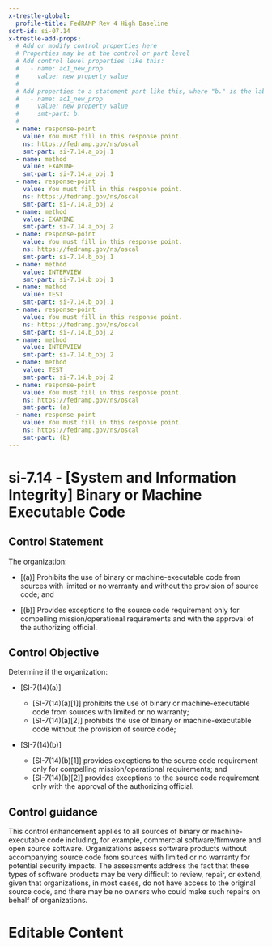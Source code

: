 ```yaml
---
x-trestle-global:
  profile-title: FedRAMP Rev 4 High Baseline
sort-id: si-07.14
x-trestle-add-props:
  # Add or modify control properties here
  # Properties may be at the control or part level
  # Add control level properties like this:
  #   - name: ac1_new_prop
  #     value: new property value
  #
  # Add properties to a statement part like this, where "b." is the label of the target statement part
  #   - name: ac1_new_prop
  #     value: new property value
  #     smt-part: b.
  #
  - name: response-point
    value: You must fill in this response point.
    ns: https://fedramp.gov/ns/oscal
    smt-part: si-7.14.a_obj.1
  - name: method
    value: EXAMINE
    smt-part: si-7.14.a_obj.1
  - name: response-point
    value: You must fill in this response point.
    ns: https://fedramp.gov/ns/oscal
    smt-part: si-7.14.a_obj.2
  - name: method
    value: EXAMINE
    smt-part: si-7.14.a_obj.2
  - name: response-point
    value: You must fill in this response point.
    ns: https://fedramp.gov/ns/oscal
    smt-part: si-7.14.b_obj.1
  - name: method
    value: INTERVIEW
    smt-part: si-7.14.b_obj.1
  - name: method
    value: TEST
    smt-part: si-7.14.b_obj.1
  - name: response-point
    value: You must fill in this response point.
    ns: https://fedramp.gov/ns/oscal
    smt-part: si-7.14.b_obj.2
  - name: method
    value: INTERVIEW
    smt-part: si-7.14.b_obj.2
  - name: method
    value: TEST
    smt-part: si-7.14.b_obj.2
  - name: response-point
    value: You must fill in this response point.
    ns: https://fedramp.gov/ns/oscal
    smt-part: (a)
  - name: response-point
    value: You must fill in this response point.
    ns: https://fedramp.gov/ns/oscal
    smt-part: (b)
---
```


# si-7.14 - \[System and Information Integrity\] Binary or Machine Executable Code

## Control Statement

The organization:

- \[(a)\] Prohibits the use of binary or machine-executable code from sources with limited or no warranty and without the provision of source code; and

- \[(b)\] Provides exceptions to the source code requirement only for compelling mission/operational requirements and with the approval of the authorizing official.

## Control Objective

Determine if the organization:

- \[SI-7(14)(a)\]

  - \[SI-7(14)(a)[1]\] prohibits the use of binary or machine-executable code from sources with limited or no warranty;
  - \[SI-7(14)(a)[2]\] prohibits the use of binary or machine-executable code without the provision of source code;

- \[SI-7(14)(b)\]

  - \[SI-7(14)(b)[1]\] provides exceptions to the source code requirement only for compelling mission/operational requirements; and
  - \[SI-7(14)(b)[2]\] provides exceptions to the source code requirement only with the approval of the authorizing official.

## Control guidance

This control enhancement applies to all sources of binary or machine-executable code including, for example, commercial software/firmware and open source software. Organizations assess software products without accompanying source code from sources with limited or no warranty for potential security impacts. The assessments address the fact that these types of software products may be very difficult to review, repair, or extend, given that organizations, in most cases, do not have access to the original source code, and there may be no owners who could make such repairs on behalf of organizations.

# Editable Content

<!-- Make additions and edits below -->
<!-- The above represents the contents of the control as received by the profile, prior to additions. -->
<!-- If the profile makes additions to the control, they will appear below. -->
<!-- The above markdown may not be edited but you may edit the content below, and/or introduce new additions to be made by the profile. -->
<!-- If there is a yaml header at the top, parameter values may be edited. Use --set-parameters to incorporate the changes during assembly. -->
<!-- The content here will then replace what is in the profile for this control, after running profile-assemble. -->
<!-- The added parts in the profile for this control are below.  You may edit them and/or add new ones. -->
<!-- Each addition must have a heading either of the form ## Control my_addition_name -->
<!-- or ## Part a. (where the a. refers to one of the control statement labels.) -->
<!-- "## Control" parts are new parts added after the statement part. -->
<!-- "## Part" parts are new parts added into the top-level statement part with that label. -->
<!-- Subparts may be added with nested hash levels of the form ### My Subpart Name -->
<!-- underneath the parent ## Control or ## Part being added -->
<!-- See https://ibm.github.io/compliance-trestle/tutorials/ssp_profile_catalog_authoring/ssp_profile_catalog_authoring for guidance. -->
